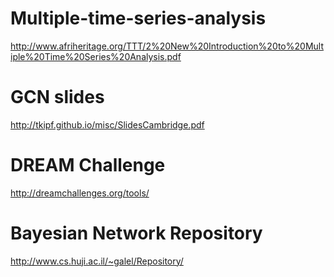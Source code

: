# Multiple-time-series-analysis

http://www.afriheritage.org/TTT/2%20New%20Introduction%20to%20Multiple%20Time%20Series%20Analysis.pdf


# GCN slides
http://tkipf.github.io/misc/SlidesCambridge.pdf

# DREAM Challenge
http://dreamchallenges.org/tools/

# Bayesian Network Repository
http://www.cs.huji.ac.il/~galel/Repository/
